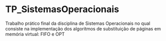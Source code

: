 # TP_SistemasOperacionais
Trabalho prático final da disciplina de Sistemas Operacionais no qual consiste na implementação dos algoritmos de substituição de páginas em memória virtual: FIFO e OPT
